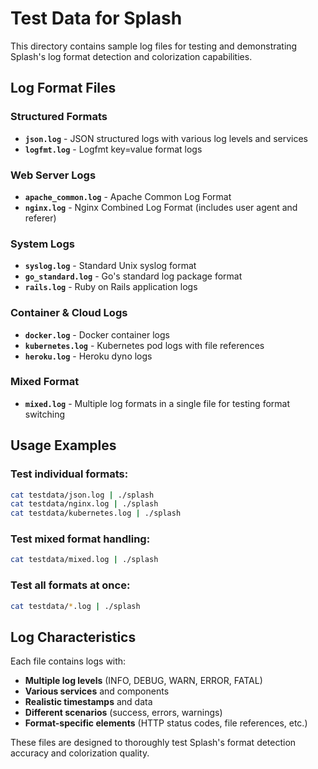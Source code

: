 # Test Data for Splash

This directory contains sample log files for testing and demonstrating Splash's log format detection and colorization capabilities.

## Log Format Files

### Structured Formats
- **`json.log`** - JSON structured logs with various log levels and services
- **`logfmt.log`** - Logfmt key=value format logs

### Web Server Logs  
- **`apache_common.log`** - Apache Common Log Format
- **`nginx.log`** - Nginx Combined Log Format (includes user agent and referer)

### System Logs
- **`syslog.log`** - Standard Unix syslog format
- **`go_standard.log`** - Go's standard log package format
- **`rails.log`** - Ruby on Rails application logs

### Container & Cloud Logs
- **`docker.log`** - Docker container logs
- **`kubernetes.log`** - Kubernetes pod logs with file references
- **`heroku.log`** - Heroku dyno logs

### Mixed Format
- **`mixed.log`** - Multiple log formats in a single file for testing format switching

## Usage Examples

### Test individual formats:
```bash
cat testdata/json.log | ./splash
cat testdata/nginx.log | ./splash
cat testdata/kubernetes.log | ./splash
```

### Test mixed format handling:
```bash
cat testdata/mixed.log | ./splash
```

### Test all formats at once:
```bash
cat testdata/*.log | ./splash
```

## Log Characteristics

Each file contains logs with:
- **Multiple log levels** (INFO, DEBUG, WARN, ERROR, FATAL)
- **Various services** and components  
- **Realistic timestamps** and data
- **Different scenarios** (success, errors, warnings)
- **Format-specific elements** (HTTP status codes, file references, etc.)

These files are designed to thoroughly test Splash's format detection accuracy and colorization quality.
